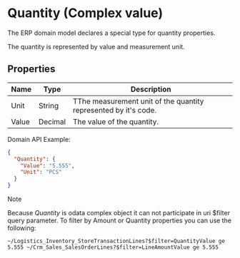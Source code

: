 # Quantity (Complex value)

The ERP domain model declares a special type for quantity properties.

The quantity is represented by value and measurement unit.

## Properties

| Name | Type | Description |
| --- | --- | --- |
| Unit | String | TThe measurement unit of the quantity represented by it's code. |
| Value | Decimal | The value of the quantity. |

Domain API Example:  

```json
{
  "Quantity": {
    "Value": "5.555",
    "Unit": "PCS"
  }
}
```

> [!note]  
> Because _Quantity_ is odata complex object it can not participate in uri $filter query parameter. To filter by Amount or Quantity properties you can use the following:
>
> `~/Logistics_Inventory_StoreTransactionLines?$filter=QuantityValue ge 5.555 ~/Crm_Sales_SalesOrderLines?$filter=LineAmountValue ge 5.555`
